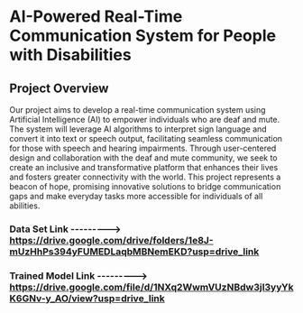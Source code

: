 # AI-Powered Real-Time Communication System for People with Disabilities

## Project Overview
Our project aims to develop a real-time communication system using Artificial Intelligence
(AI) to empower individuals who are deaf and mute. The system will leverage AI algorithms
to interpret sign language and convert it into text or speech output, facilitating seamless
communication for those with speech and hearing impairments. Through user-centered design and 
collaboration with the deaf and mute community, we seek to create an inclusive and
transformative platform that enhances their lives and fosters greater connectivity with the
world. This project represents a beacon of hope, promising innovative solutions to bridge
communication gaps and make everyday tasks more accessible for individuals of all abilities.

### Data Set Link ---------> https://drive.google.com/drive/folders/1e8J-mUzHhPs394yFUMEDLaqbMBNemEKD?usp=drive_link

### Trained Model Link ---------> https://drive.google.com/file/d/1NXq2WwmVUzNBdw3jI3yyYkK6GNv-y_AO/view?usp=drive_link
